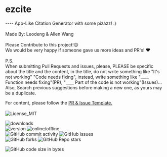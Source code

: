 # ezcite
---- App-Like Citation Generator with some pizazz! :)
<br><br>
Made By: Leodeng & Allen Wang<br>
<br>
Please Contribute to this project!:blush: <br>We would be very happy if someone gave us more ideas and PR's! :heart:<br><br>
P.S. <br>When submitting Pull Requests and issues, please, PLEASE be specific about the title and the content, in the title, do not write something like "It's not working" "Code needs fixing", instead, write something like "____ Function needs fixing"(PR), "____ Part of the code is not working"(Issues)...<br>Also, Search previous suggestions before making a new one, as yours may be a duplicate.<br>

For content, please follow the <a href="https://github.com/leodenglovescode/ezcite/blob/main/CONTRIBUTING.md">PR & Issue Template.</a>
<br>
<br>
<img src="https://img.shields.io/badge/License-MIT-blue?style=for-the-badge&logo=github" alt="License_MIT"><br>

<img src="https://img.shields.io/github/downloads/leodenglovescode/ezcite/total?style=for-the-badge" alt="downloads"><br>
<img src="https://img.shields.io/badge/Version-2.0.0-green?style=for-the-badge&logo=github" alt="version">
<img src="https://img.shields.io/website?down_color=red&down_message=OFFLINE&style=for-the-badge&up_color=green&up_message=ONLINE&url=https%3A%2F%2Fleodenglovescode.github.io%2Fecw%2F" alt="online/offline"><br>
<img alt="GitHub commit activity" src="https://img.shields.io/github/commit-activity/w/leodenglovescode/ezcite?color=lightblue&label=Commit%20Activity&logo=git&style=for-the-badge">
<img alt="GitHub issues" src="https://img.shields.io/github/issues/leodenglovescode/ezcite?label=Issues&style=for-the-badge"><br>
<img alt="GitHub forks" src="https://img.shields.io/github/forks/leodenglovescode/ezcite?color=white&style=social">
<img alt="GitHub Repo stars" src="https://img.shields.io/github/stars/leodenglovescode/ezcite?style=social">

<img alt="GitHub code size in bytes" src="https://img.shields.io/github/languages/code-size/leodenglovescode/ezcite?label=Code%20Size&style=for-the-badge">
